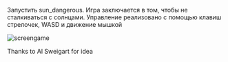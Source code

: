 Запустить sun_dangerous.
Игра заключается в том, чтобы не сталкиваться с солнцами.
Управление реализовано с помощью клавиш стрелочек, WASD и движение мышкой

![screengame](https://user-images.githubusercontent.com/111082113/188459369-20e8fbaf-f048-41f0-ac83-7d554e4bbbe9.png)

Thanks to Al Sweigart for idea
